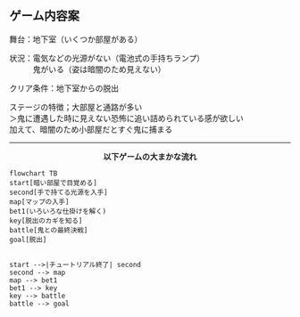 ## ゲーム内容案

舞台：地下室（いくつか部屋がある）

状況：電気などの光源がない（電池式の手持ちランプ）  
　　　鬼がいる（姿は暗闇のため見えない）

クリア条件：地下室からの脱出

ステージの特徴；大部屋と通路が多い  
＞鬼に遭遇した時に見えない恐怖に追い詰められている感が欲しい  
加えて、暗闇のため小部屋だとすぐ鬼に捕まる

---
<div align="center">
  <b>以下ゲームの大まかな流れ</b>
</div>

```mermaid
flowchart TB
start[暗い部屋で目覚める]
second[手で持てる光源を入手]
map[マップの入手]
bet1(いろいろな仕掛けを解く)
key[脱出のカギを知る]
battle[鬼との最終決戦]
goal[脱出]


start -->|チュートリアル終了| second
second --> map
map --> bet1
bet1 --> key
key --> battle
battle --> goal


```
